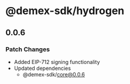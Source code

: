 # @demex-sdk/hydrogen

## 0.0.6

### Patch Changes

- Added EIP-712 signing functionality
- Updated dependencies
  - @demex-sdk/core@0.0.6
